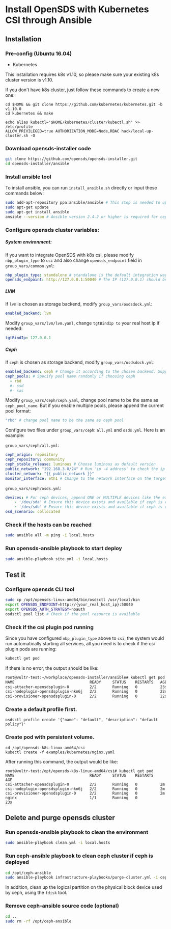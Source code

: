 # Install OpenSDS with Kubernetes CSI through Ansible

## Installation
### Pre-config (Ubuntu 16.04)
* Kubernetes

This installation requires k8s v1.10, so please make sure your existing k8s cluster version is v1.10.

If you don't have k8s cluster, just follow these commands to create a new one:
```shell
cd $HOME && git clone https://github.com/kubernetes/kubernetes.git -b v1.10.0
cd kubernetes && make

echo alias kubectl='$HOME/kubernetes/cluster/kubectl.sh' >> /etc/profile
ALLOW_PRIVILEGED=true AUTHORIZATION_MODE=Node,RBAC hack/local-up-cluster.sh -O
```

### Download opensds-installer code
```bash
git clone https://github.com/opensds/opensds-installer.git
cd opensds-installer/ansible
```

### Install ansible tool
To install ansible, you can run `install_ansible.sh` directly or input these commands below:
```bash
sudo add-apt-repository ppa:ansible/ansible # This step is needed to upgrade ansible to version 2.4.2 which is required for the ceph backend.
sudo apt-get update
sudo apt-get install ansible
ansible --version # Ansible version 2.4.2 or higher is required for ceph; 2.0.2 or higher is needed for other backends.
```

### Configure opensds cluster variables:
##### System environment:
If you want to integrate OpenSDS with k8s csi, please modify `nbp_plugin_type` to `csi` and also change `opensds_endpoint` field in `group_vars/common.yml`:
```yaml
nbp_plugin_type: standalone # standalone is the default integration way, but you can change it to 'csi', 'flexvolume'
opensds_endpoint: http://127.0.0.1:50040 # The IP (127.0.0.1) should be replaced with the opensds actual endpoint IP
```

##### LVM
If `lvm` is chosen as storage backend, modify `group_vars/osdsdock.yml`:
```yaml
enabled_backend: lvm 
```

Modify ```group_vars/lvm/lvm.yaml```, change `tgtBindIp to` your real host ip if needed:
```yaml
tgtBindIp: 127.0.0.1 
```

##### Ceph
If `ceph` is chosen as storage backend, modify `group_vars/osdsdock.yml`:
```yaml
enabled_backend: ceph # Change it according to the chosen backend. Supported backends include 'lvm', 'ceph', and 'cinder'.
ceph_pools: # Specify pool name randomly if choosing ceph
  - rbd
  #- ssd
  #- sas
```

Modify ```group_vars/ceph/ceph.yaml```, change pool name to be the same as `ceph_pool_name`. But if you enable multiple pools, please append the current pool format:
```yaml
"rbd" # change pool name to be the same as ceph pool
```

Configure two files under ```group_vars/ceph```: `all.yml` and `osds.yml`. Here is an example:

```group_vars/ceph/all.yml```:
```yml
ceph_origin: repository
ceph_repository: community
ceph_stable_release: luminous # Choose luminous as default version
public_network: "192.168.3.0/24" # Run 'ip -4 address' to check the ip address
cluster_network: "{{ public_network }}"
monitor_interface: eth1 # Change to the network interface on the target machine
```
```group_vars/ceph/osds.yml```:
```yml
devices: # For ceph devices, append ONE or MULTIPLE devices like the example below:
    - '/dev/sda' # Ensure this device exists and available if ceph is chosen
    - '/dev/sdb' # Ensure this device exists and available if ceph is chosen
osd_scenario: collocated
```

### Check if the hosts can be reached
```bash
sudo ansible all -m ping -i local.hosts
```

### Run opensds-ansible playbook to start deploy
```bash
sudo ansible-playbook site.yml -i local.hosts
```

## Test it
### Configure opensds CLI tool
```bash
sudo cp /opt/opensds-linux-amd64/bin/osdsctl /usr/local/bin
export OPENSDS_ENDPOINT=http://{your_real_host_ip}:50040
export OPENSDS_AUTH_STRATEGY=noauth
osdsctl pool list # Check if the pool resource is available
```

### Check if the csi plugin pod running
Since you have configured `nbp_plugin_type` above to `csi`, the system would run automatically starting all services, all you need is to check if the csi plugin pods are running:
```bash
kubectl get pod
```
If there is no error, the output should be like:
```bash
root@vultr-test:~/workplace/opensds-installer/ansible# kubectl get pod
NAME                                 READY     STATUS    RESTARTS   AGE
csi-attacher-opensdsplugin-0         2/2       Running   0          23s
csi-nodeplugin-opensdsplugin-nkn6j   2/2       Running   0          22s
csi-provisioner-opensdsplugin-0      2/2       Running   0          22s
```

### Create a default profile first.
```
osdsctl profile create '{"name": "default", "description": "default policy"}'
```

### Create pod with persistent volume.
```
cd /opt/opensds-k8s-linux-amd64/csi
kubectl create -f examples/kubernetes/nginx.yaml
```

After running this command, the output would be like:
```shell
root@vultr-test:/opt/opensds-k8s-linux-amd64/csi# kubectl get pod
NAME                                 READY     STATUS    RESTARTS   AGE
csi-attacher-opensdsplugin-0         2/2       Running   0          2m
csi-nodeplugin-opensdsplugin-nkn6j   2/2       Running   0          2m
csi-provisioner-opensdsplugin-0      2/2       Running   0          2m
nginx                                1/1       Running   0          23s
```

## Delete and purge opensds cluster
### Run opensds-ansible playbook to clean the environment
```bash
sudo ansible-playbook clean.yml -i local.hosts
```

### Run ceph-ansible playbook to clean ceph cluster if ceph is deployed
```bash
cd /opt/ceph-ansible
sudo ansible-playbook infrastructure-playbooks/purge-cluster.yml -i ceph.hosts
```

In addition, clean up the logical partition on the physical block device used by ceph, using the ```fdisk``` tool.

### Remove ceph-ansible source code (optional)
```bash
cd ..
sudo rm -rf /opt/ceph-ansible
```
